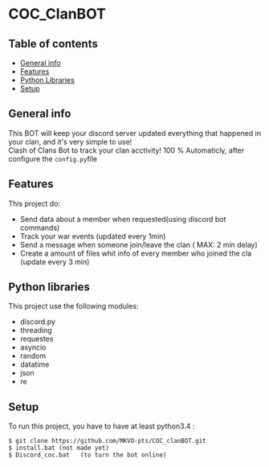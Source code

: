 # COC_ClanBOT 

## Table of contents
* [General info](#general-info)
* [Features](#features)
* [Python Libraries](#pytho-libraries)
* [Setup](#setup)

## General info
This BOT will keep your discord server updated everything that happened in your clan, and it's very simple to use!  
Clash of Clans Bot to track your clan acctivity! 100 % Automaticly, after configure the ``config.py``file

## Features
This project do:
* Send data about a member when requested(using discord bot commands)
* Track your war events (updated every 1min)
* Send a message when someone join/leave the clan ( MAX: 2 min delay)
* Create a amount of files whit info of every member who joined the cla (update every 3 min)

## Python libraries
This project use the following modules:
* discord.py
* threading
* requestes
* asyncio
* random
* datatime
* json
* re


## Setup
To run this project, you have to have at least python3.4 :
```
$ git clone https://github.com/MKVO-pts/COC_clanBOT.git
$ install.bat (not made yet)
$ Discord_coc.bat   (to turn the bot online)
```
